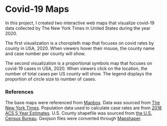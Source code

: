 # Covid-19 Maps

<p>
In this project, I created two interactive web maps that visualize covid-19 data collected by The New York Times in United States during the year 2020.
</p>
<p>
The first visualization is a choropleth map that focuses on covid rates by county in USA, 2020. When viewers hover their mouse, the county name and case number per county will show. 
</p>
<p>
The second visualization is a proportional symbols map that focuses on covid-19 cases in USA, 2020. When viewers click on the location, the number of total cases per US county will show. The legend displays the proportion of circle size to number of cases.
</p>

### References
<p>
The base maps were referenced from
 <a href="https://www.mapbox.com/">Mapbox</a>. 
 Data was sourced from <a href="https://github.com/nytimes/covid-19-data/blob/43d32dde2f87bd4dafbb7d23f5d9e878124018b8/live/us-counties.csv">The New York Times</a>.
  Population data used to calculate case rates are from <a href="https://data.census.gov/cedsci/table?g=0100000US.050000&d=ACS%205-Year%20Estimates%20Data%20Profiles&tid=ACSDP5Y2018.DP05&hidePreview=true">2018 ACS 5 Year Estimates</a>.
 U.S. County shapefile was sourced from <a href="https://www.census.gov/geographies/mapping-files/time-series/geo/carto-boundary-file.html">the U.S. Census Bureau</a>. Geojson files were converted through <a href="https://mapshaper.org/">Mapshaper</a>. 
</p>